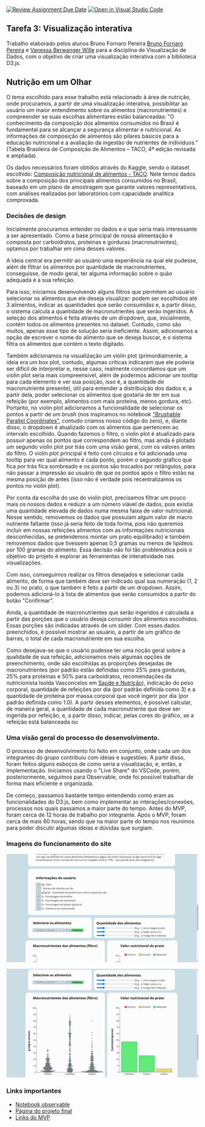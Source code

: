 [![Review Assignment Due Date](https://classroom.github.com/assets/deadline-readme-button-24ddc0f5d75046c5622901739e7c5dd533143b0c8e959d652212380cedb1ea36.svg)](https://classroom.github.com/a/CxFZefIP)
[![Open in Visual Studio Code](https://classroom.github.com/assets/open-in-vscode-718a45dd9cf7e7f842a935f5ebbe5719a5e09af4491e668f4dbf3b35d5cca122.svg)](https://classroom.github.com/online_ide?assignment_repo_id=10840813&assignment_repo_type=AssignmentRepo)

## Tarefa 3: Visualização interativa

Trabalho elaborado pelos alunos Bruno Fornaro Pereira [Bruno Fornaro Pereira](https://github.com/BrunoFornaro) e [Vanessa Berwanger Wille](https://github.com/VanessaWille) para a disciplina de Visualização de Dados, com o objetivo de criar uma visualização interativa com a biblioteca D3.js. 


## Nutrição em um Olhar

O tema escolhido para esse trabalho está relacionado à área de nutrição, onde procuramos, a partir de uma visualização interativa, possibilitar ao usuário um maior entendimento sobre os alimentos (macronutrientes) e compreender se suas escolhas alimentares estão balanceadas: "O conhecimento da composição dos alimentos consumidos no Brasil é fundamental para se alcançar a segurança alimentar e nutricional. As informações de composição de alimentos são pilares básicos para a educação nutricional e a avaliação da ingestão de nutrientes de indivíduos." (Tabela Brasileira de Composição de Alimentos – TACO, 4ª edição revisada e ampliada).

 Os dados necessários foram obtidos através do Kaggle, sendo o dataset escolhido: [Composição nutricional de alimentos - TACO](https://www.kaggle.com/datasets/ispangler/composio-nutricional-de-alimentos-taco). Nele temos dados sobre a composição dos principais alimentos consumidos no Brasil, baseado em um plano de amostragem que garante valores representativos, com análises realizadas por laboratórios com capacidade analítica comprovada. 


### Decisões de design

Inicialmente procuramos entender os dados e o que seria mais interessante a ser apresentado. Como a base principal de nossa alimentação é composta por carboidratos, proteínas e gorduras (macronutrientes), optamos por trabalhar em cima desses valores. 

A ideia central era permitir ao usuário uma experiência na qual ele pudesse, além de filtrar os alimentos por quantidade de macronutrientes, conseguisse, de modo geral, ter alguma informação sobre o quão adequada é a sua refeição.

Para isso, iniciamos desenvolvendo alguns filtros que permitem ao usuário selecionar os alimentos que ele deseja visualizar: podem ser escolhidos até 3 alimentos, indicar as quantidades que serão consumidas e, a partir disso, o sistema calcula a quantidade de macronutrientes que serão ingeridos. A seleção dos alimentos é feita através de um dropdown, que, inicialmente, contém todos os alimentos presentes no dataset. Contudo, como são muitos, apenas esse tipo de solução seria ineficiente. Assim, adicionamos a opção de escrever o nome do alimento que se deseja buscar, e o sistema filtra os alimentos que contém o texto digitado. 

Também adicionamos na visualização um violin plot (primordialmente, a ideia era um box plot, contudo, algumas críticas indicaram que ele poderia ser difícil de interpretar e, nesse caso, realmente concordamos que um violin plot seria mais compreensível, além de podermos adicionar um tooltip para cada elemento e ver sua posição, isso é, a quantidade de macronutriente presente), útil para entender a distribuição dos dados e, a partir dela, poder selecionar os alimentos que gostaria de ter em sua refeição (por exemplo, alimentos com mais proteína, menos gordura, etc). Portanto, no violin plot adicionamos a funcionalidade de selecionar os pontos a partir de um brush (nos inspiramos no notebook ["Brushable Parallel Coordinates"](https://observablehq.com/@d3/brushable-parallel-coordinates), contudo criamos nosso código do zero), e, diante disso, o dropdown é atualizado com os alimentos que pertencem ao intervalo escolhido. Quando fazemos o filtro, o violin plot é atualizado para possuir apenas os pontos que correspondem ao filtro, mas ainda é plotado um segundo violin plot por trás com uma visão geral, com os valores antes do filtro. O violin plot principal é feito com círculos e foi adicionada uma tooltip para ver qual alimento é cada ponto, porém o segundo gráfico que fica por trás fica sombreado e os pontos são trocados por retângulos, para não passar a impressão ao usuário de que os pontos após o filtro estão na mesma posição de antes (isso não é verdade pois recentralizamos os pontos no violin plot). 

Por conta da escolha do uso do violin plot, precisamos filtrar um pouco mais os nossos dados e reduzir a um número viável de dados, pois existia uma quantidade elevada de dados numa mesma faixa de valor nutricional. Nesse sentido, removemos os dados que possuíam algum valor de macro nutriente faltante (isso já seria feito de toda forma, pois não queremos incluir em nossas refeições alimentos com as informações nutricionais desconhecidas, se pretendemos montar um prato equilibrado) e também removemos dados que tivessem apenas 0,5 gramas ou menos de lipídeos por 100 gramas do alimento. Essa decisão não foi tão problemática pois o objetivo do projeto é explorar as ferramentas de interatividade nas visualizações.

Com isso, conseguimos realizar os filtros desejados e selecionar cada alimento, de forma que também deve ser indicado qual sua numeração (1, 2 ou 3) no prato, o que também é feito a partir de um dropdown. Assim, podemos adicioná-lo à lista de alimentos que serão consumidos a partir do botão "Confirmar".

Ainda, a quantidade de macronutrientes que serão ingeridos é calculada a partir das porções que o usuário deseja consumir dos alimentos escolhidos. Essas porções são indicadas através de um slider. Com esses dados preenchidos, é possível mostrar ao usuário, a partir de um gráfico de barras, o total de cada macronutriente em sua escolha.

Como desejava-se que o usuário pudesse ter uma noção geral sobre a qualidade de sua refeição, adicionamos mais algumas opções de preenchimento, onde são escolhidas as proporções desejadas de macronutrientes (por padrão estão definidas como 25% para gorduras, 25% para proteínas e 50% para carboidratos, recomendações da nutricionista Isolda Vasconcelos em [Saúde e Nutrição](https://www.boasaude.com.br/nutricao/15404/qual-a-proporcao-de-proteina-e-carboidratos-ideal-nas-refeicoes.html)), indicação do peso corporal, quantidade de refeições por dia (por padrão definida como 3) e a quantidade de proteína por massa corporal que você ingerir por dia (por padrão definida como 1.0). A partir desses elementos, é possível calcular, de maneira geral, a quantidade de cada macronutriente que deve ser ingerida por refeição, e, a partir disso, indicar, pelas cores do gráfico, se a refeição está balanceada ou 


### Uma visão geral do processo de desenvolvimento.

O processo de desenvolvimento foi feito em conjunto, onde cada um dos integrantes do grupo contribuiu com ideias e sugestões. A partir disso, foram feitos alguns esboços de como seria a visualização, e, então, a implementação. Iniciamos usando o "Live Share" do VSCode, porém, posteriormente, seguimos para Observable, onde foi possível trabalhar de forma mais eficiente e organizada.

De começo, passamos bastante tempo entendendo como eram as funcionalidades do D3.js, bem como implementar as interações/conexões, processos nos quais passamos a maior parte do tempo. Antes do MVP, foram cerca de 12 horas de trabalho por integrante. Após o MVP, foram cerca de mais 60 horas, sendo que na maior parte do tempo nos reunimos para poder discutir algumas ideias e dúvidas que surgiam.

### Imagens do funcionamento do site

![Funcionamento1](./imgs/img1.jpeg)

![Funcionamento2](./imgs/img2.jpeg)

### Links importantes
* [Notebook observable](https://observablehq.com/d/ffb89fcb60d326fa)
* [Página do projeto final](https://fgv-vis-2023.github.io/assignment-3-nutricao_em_um_olhar/)
* [Links do MVP](https://fgv-vis-2023.github.io/assignment-3-nutricao_em_um_olhar/links_mvp.html)
